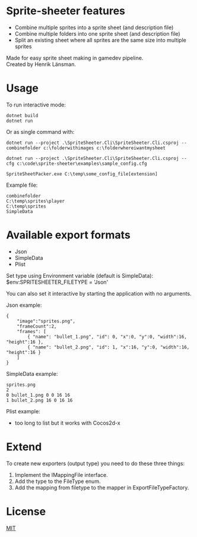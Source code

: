 # Sprite-sheeter features  

* Combine multiple sprites into a sprite sheet (and description file)  
* Combine multiple folders into one sprite sheet (and description file)    
* Split an existing sheet where all sprites are the same size into multiple sprites  

Made for easy sprite sheet making in gamedev pipeline.  
Created by Henrik Länsman.  

# Usage  

To run interactive mode:

```
dotnet build
dotnet run 
```

Or as single command with:

```
dotnet run --project .\SpriteSheeter.Cli\SpriteSheeter.Cli.csproj -- combinefolder c:\folderwithimages c:\folderwhereiwantmysheet
```

```
dotnet run --project .\SpriteSheeter.Cli\SpriteSheeter.Cli.csproj -- cfg c:\code\sprite-sheeter\examples\sample_config.cfg
```

```
SpriteSheetPacker.exe C:\temp\some_config_file[extension]
```

Example file:  
```
combinefolder
C:\temp\sprites\player
C:\temp\sprites
SimpleData
```

# Available export formats  

*  Json
*  SimpleData
*  Plist

Set type using Environment variable (default is SimpleData):    
$env:SPRITESHEETER_FILETYPE = 'Json'    

You can also set it interactive by starting the application with no arguments.

Json example:  
```
{
    "image":"sprites.png", 
    "frameCount":2, 
    "frames": [
        { "name": "bullet_1.png", "id": 0, "x":0, "y":0, "width":16, "height":16 },
        { "name": "bullet_2.png", "id": 1, "x":16, "y":0, "width":16, "height":16 }
    ]
}
```
  
SimpleData example:  
```
sprites.png
2
0 bullet_1.png 0 0 16 16 
1 bullet_2.png 16 0 16 16 

```

Plist example:  
* too long to list but it works with Cocos2d-x

# Extend  

To create new exporters (output type) you need to do these three things:

1. Implement the IMappingFile interface.
2. Add the type to the FileType enum.
3. Add the mapping from filetype to the mapper in ExportFileTypeFactory.

# License  

[MIT](https://github.com/koniin/Sprite-sheeter/blob/master/LICENSE)
